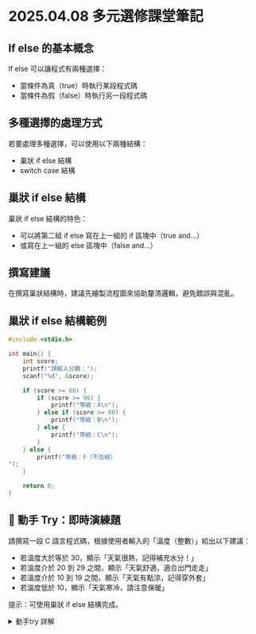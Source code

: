 # 2025.04.08 多元選修課堂筆記
## If else 的基本概念

If else 可以讓程式有兩種選擇：

- 當條件為真（true）時執行某段程式碼
- 當條件為假（false）時執行另一段程式碼

## 多種選擇的處理方式

若要處理多種選擇，可以使用以下兩種結構：

- 巢狀 if else 結構
- switch case 結構

## 巢狀 if else 結構

巢狀 if else 結構的特色：

- 可以將第二組 if else 寫在上一組的 if 區塊中（true and...）
- 或寫在上一組的 else 區塊中（false and...）

## 撰寫建議

在撰寫巢狀結構時，建議先繪製流程圖來協助釐清邏輯，避免錯誤與混亂。

## 巢狀 if else 結構範例

```c
#include <stdio.h>

int main() {
    int score;
    printf("請輸入分數：");
    scanf("%d", &score);

    if (score >= 60) {
        if (score >= 90) {
            printf("等級：A\n");
        } else if (score >= 80) {
            printf("等級：B\n");
        } else {
            printf("等級：C\n");
        }
    } else {
        printf("等級：F（不及格）
");
    }

    return 0;
}
```

## 🔎 動手 Try：即時演練題

請撰寫一段 C 語言程式碼，根據使用者輸入的「溫度（整數）」給出以下建議：

- 若溫度大於等於 30，顯示「天氣很熱，記得補充水分！」
- 若溫度介於 20 到 29 之間，顯示「天氣舒適，適合出門走走」
- 若溫度介於 10 到 19 之間，顯示「天氣有點涼，記得穿外套」
- 若溫度低於 10，顯示「天氣寒冷，請注意保暖」

提示：可使用巢狀 if else 結構完成。


<details>
<summary>動手try 詳解</summary>

```c
#include <iostream>
using namespace std;

int main() {
    int temp;
    cout << "請輸入今天的溫度：";
    cin >> temp;

    if (temp >= 30) {
        cout << "天氣很熱，記得補充水分！" << endl;
    } else {
        if (temp >= 20) {
            cout << "天氣舒適，適合出門走走" << endl;
        } else {
            if (temp >= 10) {
                cout << "天氣有點涼，記得穿外套" << endl;
            } else {
                cout << "天氣寒冷，請注意保暖" << endl;
            }
        }
    }

    return 0;
}
```
</details>

